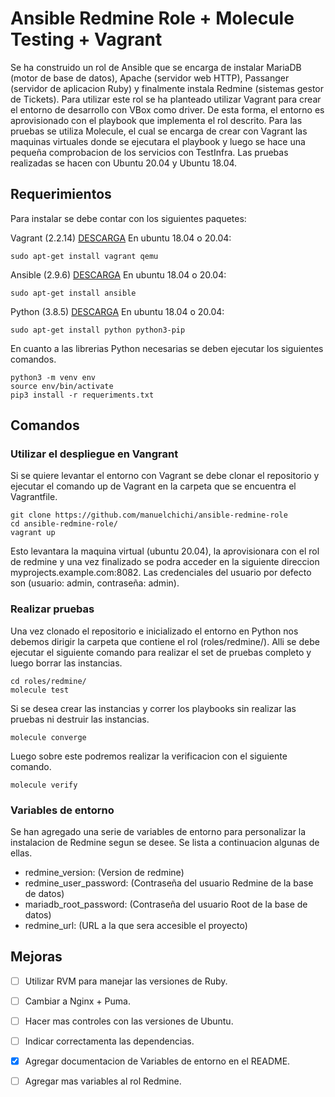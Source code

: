 # Ansible Redmine Role + Molecule Testing + Vagrant

Se ha construido un rol de Ansible que se encarga de instalar MariaDB (motor de base de datos), Apache (servidor web HTTP), Passanger (servidor de aplicacion Ruby) y finalmente instala Redmine (sistemas gestor de Tickets). Para utilizar este rol se ha planteado utilizar Vagrant para crear el entorno de desarrollo con VBox como driver. De esta forma, el entorno es aprovisionado con el playbook que implementa el rol descrito. Para las pruebas se utiliza Molecule, el cual se encarga de crear con Vagrant las maquinas virtuales donde se ejecutara el playbook y luego se hace una pequeña comprobacion de los servicios con TestInfra. Las pruebas realizadas se hacen con Ubuntu 20.04 y Ubuntu 18.04.

## Requerimientos

Para instalar se debe contar con los siguientes paquetes:

Vagrant (2.2.14) [DESCARGA](https://www.vagrantup.com/downloads.html)
En ubuntu 18.04 o 20.04:
```
sudo apt-get install vagrant qemu
```

Ansible (2.9.6) [DESCARGA](https://docs.ansible.com/ansible/latest/installation_guide/intro_installation.html)
En ubuntu 18.04 o 20.04:
```
sudo apt-get install ansible 
```

Python (3.8.5) [DESCARGA](https://www.python.org/downloads/)
En ubuntu 18.04 o 20.04:
```
sudo apt-get install python python3-pip
```

En cuanto a las librerias Python necesarias se deben ejecutar los siguientes comandos.
```
python3 -m venv env
source env/bin/activate
pip3 install -r requeriments.txt
```

## Comandos

### Utilizar el despliegue en Vangrant

Si se quiere levantar el entorno con Vagrant se debe clonar el repositorio y ejecutar el comando up de Vagrant en la carpeta que se encuentra el Vagrantfile.

```
git clone https://github.com/manuelchichi/ansible-redmine-role
cd ansible-redmine-role/
vagrant up
```

Esto levantara la maquina virtual (ubuntu 20.04), la aprovisionara con el rol de redmine y una vez finalizado se podra acceder en la siguiente direccion myprojects.example.com:8082. Las credenciales del usuario por defecto son (usuario: admin, contraseña: admin).


### Realizar pruebas


Una vez clonado el repositorio e inicializado el entorno en Python nos debemos dirigir la carpeta que contiene el rol (roles/redmine/). Alli se debe ejecutar el siguiente comando para realizar el set de pruebas completo y luego borrar las instancias.

```
cd roles/redmine/
molecule test
```

Si se desea crear las instancias y correr los playbooks sin realizar las pruebas ni destruir las instancias.

```
molecule converge
```

Luego sobre este podremos realizar la verificacion con el siguiente comando.

```
molecule verify
```

### Variables de entorno

Se han agregado una serie de variables de entorno para personalizar la instalacion de Redmine segun se desee. Se lista a continuacion algunas de ellas.

+ redmine_version: (Version de redmine)
+ redmine_user_password: (Contraseña del usuario Redmine de la base de datos)
+ mariadb_root_password: (Contraseña del usuario Root de la base de datos)
+ redmine_url: (URL a la que sera accesible el proyecto)


## Mejoras

- [ ] Utilizar RVM para manejar las versiones de Ruby.
- [ ] Cambiar a Nginx + Puma.
- [ ] Hacer mas controles con las versiones de Ubuntu.
- [ ] Indicar correctamenta las dependencias.
- [X] Agregar documentacion de Variables de entorno en el README.
- [ ] Agregar mas variables al rol Redmine.

